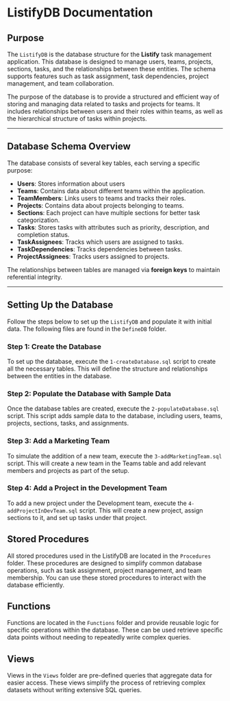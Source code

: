 # ListifyDB Documentation

## Purpose
The `ListifyDB` is the database structure for the **Listify** task management application. This database is designed to manage users, teams, projects, sections, tasks, and the relationships between these entities. The schema supports features such as task assignment, task dependencies, project management, and team collaboration.

The purpose of the database is to provide a structured and efficient way of storing and managing data related to tasks and projects for teams. It includes relationships between users and their roles within teams, as well as the hierarchical structure of tasks within projects.

---

## Database Schema Overview
The database consists of several key tables, each serving a specific purpose:

- **Users**: Stores information about users
- **Teams**: Contains data about different teams within the application.
- **TeamMembers**: Links users to teams and tracks their roles.
- **Projects**: Contains data about projects belonging to teams.
- **Sections**: Each project can have multiple sections for better task categorization.
- **Tasks**: Stores tasks with attributes such as priority, description, and completion status.
- **TaskAssignees**: Tracks which users are assigned to tasks.
- **TaskDependencies**: Tracks dependencies between tasks.
- **ProjectAssignees**: Tracks users assigned to projects.

The relationships between tables are managed via **foreign keys** to maintain referential integrity.

---

## Setting Up the Database
Follow the steps below to set up the `ListifyDB` and populate it with initial data. The following files are found in the `DefineDB` folder.

### Step 1: Create the Database
To set up the database, execute the `1-createDatabase.sql` script to create all the necessary tables. This will define the structure and relationships between the entities in the database.

### Step 2: Populate the Database with Sample Data
Once the database tables are created, execute the `2-populateDatabase.sql` script. This script adds sample data to the database, including users, teams, projects, sections, tasks, and assignments.

### Step 3: Add a Marketing Team
To simulate the addition of a new team, execute the `3-addMarketingTeam.sql` script. This will create a new team in the Teams table and add relevant members and projects as part of the setup.

### Step 4: Add a Project in the Development Team
To add a new project under the Development team, execute the `4-addProjectInDevTeam.sql` script. This will create a new project, assign sections to it, and set up tasks under that project.


## Stored Procedures
All stored procedures used in the ListifyDB are located in the `Procedures` folder. These procedures are designed to simplify common database operations, such as task assignment, project management, and team membership. You can use these stored procedures to interact with the database efficiently.


## Functions
Functions are located in the `Functions` folder and provide reusable logic for specific operations within the database. These can be used retrieve specific data points without needing to repeatedly write complex queries.

## Views
Views in the `Views` folder are pre-defined queries that aggregate data for easier access. These views simplify the process of retrieving complex datasets without writing extensive SQL queries.